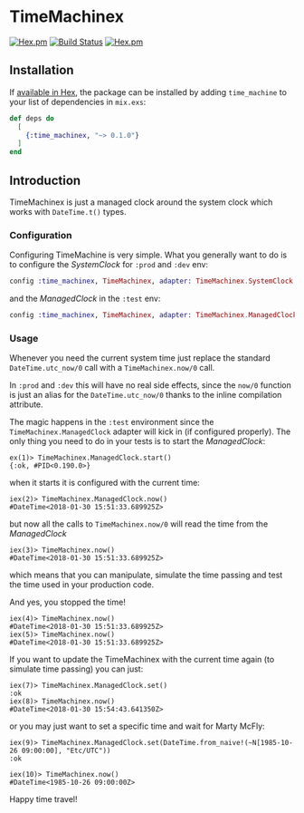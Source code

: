 # TimeMachinex
[![Hex.pm](https://img.shields.io/hexpm/v/time_machinex.svg "Hex")](https://hex.pm/packages/time_machinex)
[![Build Status](https://travis-ci.org/shinyscorpion/time_machinex.svg?branch=master)](https://travis-ci.org/shinyscorpion/time_machinex)
[![Hex.pm](https://img.shields.io/hexpm/l/time_machinex.svg "License")](LICENSE.md)
## Installation

If [available in Hex](https://hex.pm/docs/publish), the package can be installed
by adding `time_machine` to your list of dependencies in `mix.exs`:

```elixir
def deps do
  [
    {:time_machinex, "~> 0.1.0"}
  ]
end
```

## Introduction
TimeMachinex is just a managed clock around the system clock which works with `DateTime.t()` types.

### Configuration
Configuring TimeMachine is very simple. What you generally want to do is to configure the *SystemClock* for `:prod` and `:dev` env:

```elixir
config :time_machinex, TimeMachinex, adapter: TimeMachinex.SystemClock
```

and the *ManagedClock* in the `:test` env:
```elixir
config :time_machinex, TimeMachinex, adapter: TimeMachinex.ManagedClock
```

### Usage
Whenever you need the current system time just replace the standard `DateTime.utc_now/0` call with a `TimeMachinex.now/0` call.

In `:prod` and `:dev` this will have no real side effects, since the `now/0` function is just an alias for the `DateTime.utc_now/0` thanks to the inline compilation attribute.

The magic happens in the `:test` environment since the `TimeMachinex.ManagedClock` adapter will kick in (if configured properly).
The only thing you need to do in your tests is to start the *ManagedClock*:

    ex(1)> TimeMachinex.ManagedClock.start()
    {:ok, #PID<0.190.0>}

when it starts it is configured with the current time:

    iex(2)> TimeMachinex.ManagedClock.now()
    #DateTime<2018-01-30 15:51:33.689925Z>

but now all the calls to `TimeMachinex.now/0` will read the time from the *ManagedClock*

    iex(3)> TimeMachinex.now()
    #DateTime<2018-01-30 15:51:33.689925Z>

which means that you can manipulate, simulate the time passing and test the time used in your production code.

And yes, you stopped the time!

    iex(4)> TimeMachinex.now()
    #DateTime<2018-01-30 15:51:33.689925Z>
    iex(5)> TimeMachinex.now()
    #DateTime<2018-01-30 15:51:33.689925Z>

If you want to update the TimeMachinex with the current time again (to simulate time passing) you can just:

    iex(7)> TimeMachinex.ManagedClock.set()
    :ok
    iex(8)> TimeMachinex.now()
    #DateTime<2018-01-30 15:54:43.641350Z>

or you may just want to set a specific time and wait for Marty McFly:

    iex(9)> TimeMachinex.ManagedClock.set(DateTime.from_naive!(~N[1985-10-26 09:00:00], "Etc/UTC"))
    :ok

    iex(10)> TimeMachinex.now()
    #DateTime<1985-10-26 09:00:00Z>

Happy time travel!
